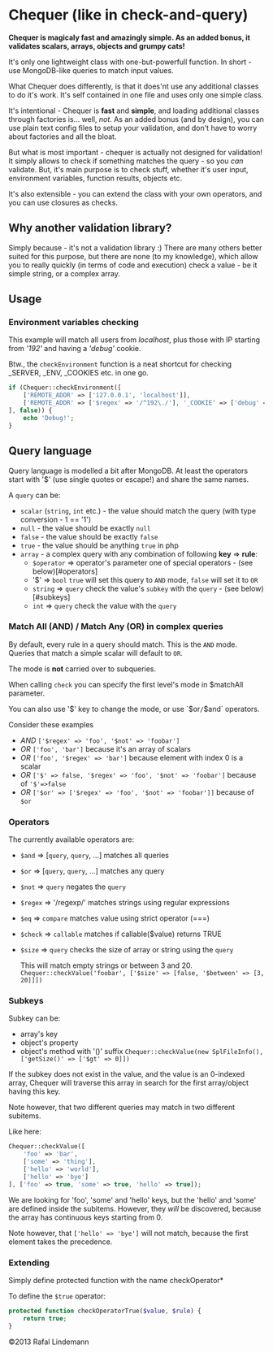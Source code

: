 Chequer (like in check-and-query)
=================================

__Chequer is magicaly fast and amazingly simple. As an added bonus, it validates scalars, arrays, objects and grumpy cats!__

It's only one lightweight class with one-but-powerfull function.
In short - use MongoDB-like queries to match input values. 

What Chequer does differently, is that it does'nt use any additional classes to do it's work. It's
self contained in one file and uses only one simple class.

It's intentional - Chequer is **fast** and **simple**, and loading additional classes through factories is... well, *not*.
As an added bonus (and by design), you can use plain text config files to setup your validation, and don't have to worry
about factories and all the bloat.

But what is most important - chequer is actually not designed for validation! It simply allows to check
if something matches the query - so you *can* validate. But, it's main purpose is to check stuff,
whether it's user input, environment variables, function results, objects etc.

It's also extensible - you can extend the class with your own operators, and you can use
closures as checks.

Why another validation library?
-----------------------------

Simply because - it's not a validation library :) There are many others better suited for this purpose, 
but there are none (to my knowledge), which allow you to really quickly (in terms of code and execution) 
check a value - be it simple string, or a complex array.

Usage
-----

### Environment variables checking

This example will match all users from *localhost*, plus those with IP starting from *'192'* and having a *'debug'* cookie.

Btw., the `checkEnvironment` function is a neat shortcut for checking _SERVER, _ENV, _COOKIES etc. in one go.
```php
if (Chequer::checkEnvironment([
    ['REMOTE_ADDR' => ['127.0.0.1', 'localhost']],
    ['REMOTE_ADDR' => ['$regex' => '/^192\./'], '_COOKIE' => ['debug' => true]]
], false)) {
    echo 'Debug!';
}
```



Query language
--------------
Query language is modelled a bit after MongoDB. 
At least the operators start with '$' (use single quotes or escape!) and share the same names.

A `query` can be:
* `scalar` (`string`, `int` etc.) - the value should match the query (with type conversion - 1 == '1')
* `null` - the value should be exactly `null`
* `false` - the value should be exactly `false`
* `true` - the value should be anything `true` in php
* `array` - a complex query with any combination of following **key** => **rule**:
    * `$operator` => operator's parameter 
      one of special operators - (see below)[#operators]
    * '$' => `bool` 
      `true` will set this query to `AND` mode, `false` will set it to `OR`
    * `string` => `query` 
      check the value's `subkey` with the `query` - (see below)[#subkeys]
    * `int` => `query` 
      check the value with the `query`

### Match All (AND) / Match Any (OR) in complex queries

By default, every rule in a query should match. This is the `AND` mode. Queries that match a simple
scalar will default to `OR`.

The mode is **not** carried over to subqueries.

When calling `check` you can specify the first level's mode in $matchAll parameter.

You can also use '$' key to change the mode, or use `$or`/`$and` operators.

Consider these examples
* *AND* `['$regex' => 'foo', '$not' => 'foobar']`
* *OR* `['foo', 'bar']` because it's an array of scalars
* *OR* `['foo', '$regex' => 'bar']` because element with index 0 is a scalar
* *OR* `['$' => false, '$regex' => 'foo', '$not' => 'foobar']` because of `'$'=>false`
* *OR* `['$or' => ['$regex' => 'foo', '$not' => 'foobar']]` because of `$or`

### Operators

The currently available operators are:
* `$and` => [`query`, `query`, ...] 
  matches all queries
* `$or` => [`query`, `query`, ...] 
  matches any query
* `$not` => `query` 
  negates the `query`
* `$regex` => '/regexp/' 
  matches strings using regular expressions
* `$eq` => `compare` 
  matches value using strict operator (===)
* `$check` => `callable`
  matches if callable($value) returns TRUE
* `$size` => `query`
  checks the size of array or string using the `query`

  This will match empty strings or between 3 and 20.
  `Chequer::checkValue('foobar', ['$size' => [false, '$between' => [3, 20]]])`

### Subkeys

Subkey can be:
* array's key 
* object's property
* object's method with '()' suffix
  `Chequer::checkValue(new SplFileInfo(), ['getSize()' => ['$gt' => 0]])`

If the subkey does not exist in the value, and the value is an 0-indexed array, Chequer will traverse this
array in search for the first array/object having this key.

Note however, that two different queries may match in two different subitems.

Like here:
```php
Chequer::checkValue([
    'foo' => 'bar', 
    ['some' => 'thing'],
    ['hello' => 'world'],
    ['hello' => 'bye']
], ['foo' => true, 'some' => true, 'hello' => true]);
```

We are looking for 'foo', 'some' and 'hello' keys, but the 'hello' and 'some' are defined inside the subitems. 
However, they *will* be discovered, because the array has continuous keys starting from 0. 

Note however, that `['hello' => 'bye']` will not match, because the first element takes the precedence.

### Extending

Simply define protected function with the name checkOperator*

To define the `$true` operator:
```php
protected function checkOperatorTrue($value, $rule) {
    return true;
}
```


&copy;2013 Rafal Lindemann

